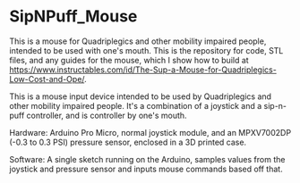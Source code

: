 # SipNPuff_Mouse

This is a mouse for Quadriplegics and other mobility impaired people, intended to be used with one's mouth. 
This is the repository for code, STL files, and any guides for the mouse, which I show how to build at https://www.instructables.com/id/The-Sup-a-Mouse-for-Quadriplegics-Low-Cost-and-Ope/.

This is a mouse input device intended to be used by Quadriplegics and other mobility impaired people. 
It's a combination of a joystick and a sip-n-puff controller, and is controller by one's mouth. 

Hardware:
Arduino Pro Micro, normal joystick module, and an MPXV7002DP (-0.3 to 0.3 PSI) pressure sensor, enclosed in a 3D printed case.

Software:
A single sketch running on the Arduino, samples values from the joystick and pressure sensor and inputs mouse commands based off that.
